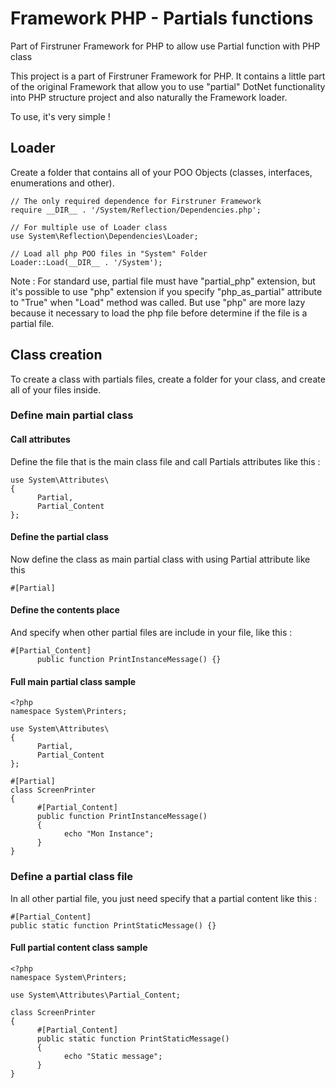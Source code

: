
# Framework PHP - Partials functions
Part of Firstruner Framework for PHP to allow use Partial function with PHP class

This project is a part of Firstruner Framework for PHP.
It contains a little part of the original Framework that allow you to use "partial" DotNet functionality into PHP structure project and also naturally the Framework loader.

To use, it's very simple !

## Loader
Create a folder that contains all of your POO Objects (classes, interfaces, enumerations and other).

    // The only required dependence for Firstruner Framework
    require __DIR__ . '/System/Reflection/Dependencies.php';
    
    // For multiple use of Loader class
    use System\Reflection\Dependencies\Loader;
    
    // Load all php POO files in "System" Folder
    Loader::Load(__DIR__ . '/System');

Note : For standard use, partial file must have "partial_php" extension, but it's possible to use "php" extension if you specify "php_as_partial" attribute to "True" when "Load" method was called.
But use "php" are more lazy because it necessary to load the php file before determine if the file is a partial file.

## Class creation
To create a class with partials files, create a folder for your class, and create all of your files inside.

### Define main partial class
#### Call attributes
Define the file that is the main class file and call Partials attributes like this :

    use System\Attributes\
    {
          Partial,
          Partial_Content
    };

#### Define the partial class
Now define the class as main partial class with using Partial attribute like this

    #[Partial]

#### Define the contents place
And specify when other partial files are include in your file, like this :

    #[Partial_Content]
          public function PrintInstanceMessage() {}

#### Full main partial class sample

    <?php
    namespace System\Printers;
    
    use System\Attributes\
    {
          Partial,
          Partial_Content
    };
    
    #[Partial]
    class ScreenPrinter
    {
          #[Partial_Content]
          public function PrintInstanceMessage()
          {
                echo "Mon Instance";
          }
    }

### Define a partial class file
In all other partial file, you just need specify that a partial content like this :

    #[Partial_Content]
    public static function PrintStaticMessage() {}

#### Full partial content class sample

    <?php
    namespace System\Printers;
    
    use System\Attributes\Partial_Content;
    
    class ScreenPrinter
    {
          #[Partial_Content]
          public static function PrintStaticMessage()
          {
                echo "Static message";
          }
    }

